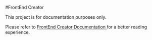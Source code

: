 #FrontEnd Creator

This project is for documentation purposes only.

Please refer to [ FrontEnd Creator Documentation ](https://mattduffield.gitbooks.io/frontend-creator/) for a better reading experience.

